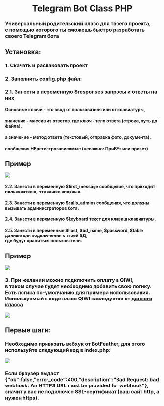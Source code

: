 <h1 align="center">
  Telegram Bot Class PHP
</h1>
<h3>Универсальный родительский класс для твоего проекта,<br> с помощью которого ты сможешь быстро разработать своего Telegram бота<br></h3>
<h2>Установка:</h2>
<h3>1. Скачать и распаковать проект</h3>
<h3>2. Заполнить config.php файл:</h3>
<h3>2.1. Занести в переменную $responses запросы и ответы на них</h3>
<h4>Основные ключи - это ввод от пользователя или от клавиатуры,</h4>
<h4>значение - массив из ответов, где ключ - тело ответа (строка, путь до файла),</h4>
<h4>а значение - метод ответа (текстовый, отправка фото, документа).</h4>
<h4>сообщения НЕрегистрозависимые (неважно: ПриВЕт или привет)</h4>
<h2>Пример</h3>
<img src="https://i.imgur.com/qm4Bkp7.png">
<h4>2.2. Занести в переменную $first_message сообщение, что приходит пользователю, что зашёл впервые.</h4>
<h4>2.3. Занести в переменную $calls_admins сообщения, что должны вызывать администраторов бота.</h4>
<h4>2.4. Занести в переменную $keyboard текст для клавиш клавиатуры.</h4>
<h4>2.5. Занести в переменные $host, $bd_name, $password, $table данные для подключения к твоей БД, <br>где будут храниться пользователи.</h4>
<h2>Пример</h3>
<img src="https://i.imgur.com/LcdaBcg.png">
<h3>3. При желании можно подключить оплату в QIWI,<br>
в таком случае будет необходимо добавить свою логику.<br>
Есть логика по-умолчанию для примера использования.<br>
Используемый в коде класс QIWI наследуется от <a href="https://github.com/QIWI-API/bill-payments-php-sdk">данного класса</a></h3>
<img src="https://i.imgur.com/HEmzfg6.png">
<h2>Первые шаги:</h2>
<h3>Необходимо привязать вебхук от BotFeather, для этого используйте следующий код в index.php:</h3>
<img src="https://i.imgur.com/OKjdrkc.png">
 <h3>Если браузер выдаст <br>{"ok":false,"error_code":400,"description":"Bad Request: bad webhook: An HTTPS URL must be provided for webhook"},<br> значит у вас не подключён SSL-сертификат (ваш сайт http, а нужен https).</h3>
